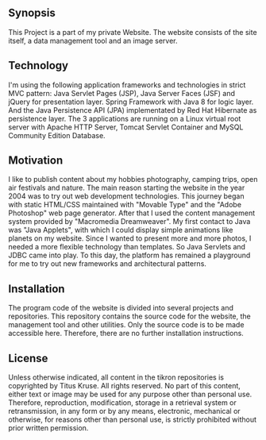 ## Synopsis

This Project is a part of my private Website. The website consists of the site itself, a data management tool and an image server.

## Technology

I'm using the following application frameworks and technologies in strict MVC pattern: Java Servlet Pages (JSP), Java Server Faces (JSF) and jQuery for presentation layer. Spring Framework with Java 8 for logic layer. And the Java Persistence API (JPA) implementated by Red Hat Hibernate as persistence layer. The 3 applications are running on a Linux virtual root server with Apache HTTP Server, Tomcat Servlet Container and MySQL Community Edition Database.

## Motivation

I like to publish content about my hobbies photography, camping trips, open air festivals and nature. The main reason starting the website in the year 2004 was to try out web development technologies. This journey began with static HTML/CSS maintained with "Movable Type" and the "Adobe Photoshop" web page generator. After that I used the content management system provided by "Macromedia Dreamweaver". My first contact to Java was "Java Applets", with which I could display simple animations like planets on my website. Since I wanted to present more and more photos, I needed a more flexible technology than templates. So Java Servlets and JDBC came into play. To this day, the platform has remained a playground for me to try out new frameworks and architectural patterns.

## Installation

The program code of the website is divided into several projects and repositories. This repository contains the source code for the website, the management tool and other utilities. Only the source code is to be made accessible here. Therefore, there are no further installation instructions.

## License

Unless otherwise indicated, all content in the tikron repositories is copyrighted by Titus Kruse. All rights reserved. No part of this content, either text or image may be used for any purpose other than personal use. Therefore, reproduction, modification, storage in a retrieval system or retransmission, in any form or by any means, electronic, mechanical or otherwise, for reasons other than personal use, is strictly prohibited without prior written permission.
